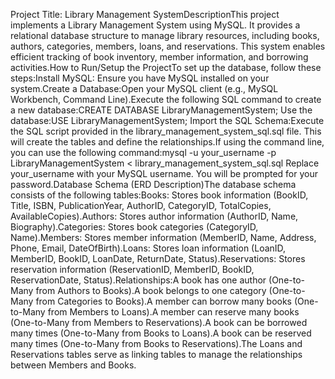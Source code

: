 Project Title: Library Management SystemDescriptionThis project implements a Library Management System using MySQL. It provides a relational database structure to manage library resources, including books, authors, categories, members, loans, and reservations. This system enables efficient tracking of book inventory, member information, and borrowing activities.How to Run/Setup the ProjectTo set up the database, follow these steps:Install MySQL: Ensure you have MySQL installed on your system.Create a Database:Open your MySQL client (e.g., MySQL Workbench, Command Line).Execute the following SQL command to create a new database:CREATE DATABASE LibraryManagementSystem;
Use the database:USE LibraryManagementSystem;
Import the SQL Schema:Execute the SQL script provided in the library_management_system_sql.sql file. This will create the tables and define the relationships.If using the command line, you can use the following command:mysql -u your_username -p LibraryManagementSystem < library_management_system_sql.sql
Replace your_username with your MySQL username.  You will be prompted for your password.Database Schema (ERD Description)The database schema consists of the following tables:Books: Stores book information (BookID, Title, ISBN, PublicationYear, AuthorID, CategoryID, TotalCopies, AvailableCopies).Authors: Stores author information (AuthorID, Name, Biography).Categories: Stores book categories (CategoryID, Name).Members: Stores member information (MemberID, Name, Address, Phone, Email, DateOfBirth).Loans: Stores loan information (LoanID, MemberID, BookID, LoanDate, ReturnDate, Status).Reservations: Stores reservation information (ReservationID, MemberID, BookID, ReservationDate, Status).Relationships:A book has one author (One-to-Many from Authors to Books).A book belongs to one category (One-to-Many from Categories to Books).A member can borrow many books (One-to-Many from Members to Loans).A member can reserve many books (One-to-Many from Members to Reservations).A book can be borrowed many times (One-to-Many from Books to Loans).A book can be reserved many times (One-to-Many from Books to Reservations).The Loans and Reservations tables serve as linking tables to manage the relationships between Members and Books.
